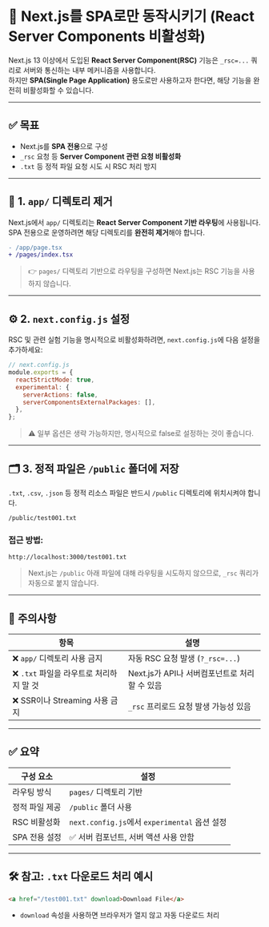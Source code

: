 # 📘 Next.js를 SPA로만 동작시키기 (React Server Components 비활성화)

Next.js 13 이상에서 도입된 **React Server Component(RSC)** 기능은 `_rsc=...` 쿼리로 서버와 통신하는 내부 메커니즘을 사용합니다.  
하지만 **SPA(Single Page Application)** 용도로만 사용하고자 한다면, 해당 기능을 완전히 비활성화할 수 있습니다.

---

## ✅ 목표

- Next.js를 **SPA 전용**으로 구성
- `_rsc` 요청 등 **Server Component 관련 요청 비활성화**
- `.txt` 등 정적 파일 요청 시도 시 RSC 처리 방지

---

## 📁 1. `app/` 디렉토리 제거

Next.js에서 `app/` 디렉토리는 **React Server Component 기반 라우팅**에 사용됩니다.  
SPA 전용으로 운영하려면 해당 디렉토리를 **완전히 제거**해야 합니다.

```diff
- /app/page.tsx
+ /pages/index.tsx
```

> 👉 `pages/` 디렉토리 기반으로 라우팅을 구성하면 Next.js는 RSC 기능을 사용하지 않습니다.

---

## ⚙️ 2. `next.config.js` 설정

RSC 및 관련 실험 기능을 명시적으로 비활성화하려면, `next.config.js`에 다음 설정을 추가하세요:

```js
// next.config.js
module.exports = {
  reactStrictMode: true,
  experimental: {
    serverActions: false,
    serverComponentsExternalPackages: [],
  },
};
```

> ⚠️ 일부 옵션은 생략 가능하지만, 명시적으로 false로 설정하는 것이 좋습니다.

---

## 🗂️ 3. 정적 파일은 `/public` 폴더에 저장

`.txt`, `.csv`, `.json` 등 정적 리소스 파일은 반드시 `/public` 디렉토리에 위치시켜야 합니다.

```bash
/public/test001.txt
```

### 접근 방법:

```url
http://localhost:3000/test001.txt
```

> Next.js는 `/public` 아래 파일에 대해 라우팅을 시도하지 않으므로, `_rsc` 쿼리가 자동으로 붙지 않습니다.

---

## 🚫 주의사항

| 항목 | 설명 |
|------|------|
| ❌ `app/` 디렉토리 사용 금지 | 자동 RSC 요청 발생 (`?_rsc=...`) |
| ❌ `.txt` 파일을 라우트로 처리하지 말 것 | Next.js가 API나 서버컴포넌트로 처리할 수 있음 |
| ❌ SSR이나 Streaming 사용 금지 | `_rsc` 프리로드 요청 발생 가능성 있음 |

---

## ✅ 요약

| 구성 요소 | 설정 |
|-----------|------|
| 라우팅 방식 | `pages/` 디렉토리 기반 |
| 정적 파일 제공 | `/public` 폴더 사용 |
| RSC 비활성화 | `next.config.js`에서 `experimental` 옵션 설정 |
| SPA 전용 설정 | ✅ 서버 컴포넌트, 서버 액션 사용 안함 |

---

## 🛠️ 참고: `.txt` 다운로드 처리 예시

```html
<a href="/test001.txt" download>Download File</a>
```

- `download` 속성을 사용하면 브라우저가 열지 않고 자동 다운로드 처리
